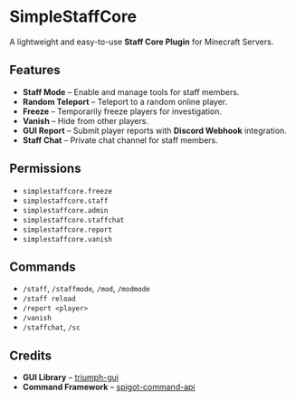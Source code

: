 # SimpleStaffCore
A lightweight and easy-to-use **Staff Core Plugin** for Minecraft Servers.
## Features
- **Staff Mode** – Enable and manage tools for staff members.
- **Random Teleport** – Teleport to a random online player.
- **Freeze** – Temporarily freeze players for investigation.
- **Vanish** – Hide from other players.
- **GUI Report** – Submit player reports with **Discord Webhook** integration.
- **Staff Chat** – Private chat channel for staff members.
## Permissions
- `simplestaffcore.freeze`
- `simplestaffcore.staff`
- `simplestaffcore.admin`
- `simplestaffcore.staffchat`
- `simplestaffcore.report`
- `simplestaffcore.vanish`
## Commands
- `/staff`, `/staffmode`, `/mod`, `/modmode` 
- `/staff reload`
- `/report <player>`
- `/vanish`
- `/staffchat`, `/sc`
## Credits
- **GUI Library** – [triumph-gui](https://github.com/TriumphTeam/triumph-gui)
- **Command Framework** – [spigot-command-api](https://github.com/ashtton/spigot-command-api)